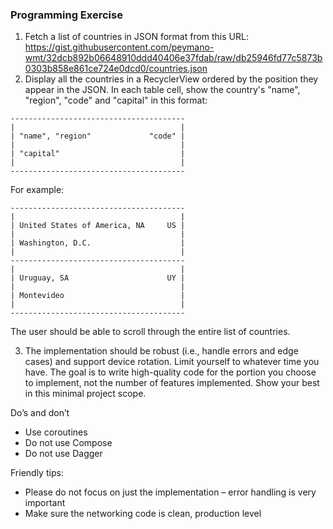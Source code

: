 ### Programming Exercise

1. Fetch a list of countries in JSON format from this URL: https://gist.githubusercontent.com/peymano-wmt/32dcb892b06648910ddd40406e37fdab/raw/db25946fd77c5873b0303b858e861ce724e0dcd0/countries.json
2. Display all the countries in a RecyclerView ordered by the position they appear in the JSON. In each table cell, show the country's "name", "region", "code" and "capital" in this format:
```
---------------------------------------
|                                     |
| "name", "region"             "code" |
|                                     |
| "capital"                           |
|                                     |
---------------------------------------
```
For example:
```
---------------------------------------
|                                     |
| United States of America, NA     US |
|                                     |
| Washington, D.C.                    |
|                                     |
---------------------------------------
|                                     |
| Uruguay, SA                      UY |
|                                     |
| Montevideo                          |
|                                     |
---------------------------------------
```

The user should be able to scroll through the entire list of countries.

3. The implementation should be robust (i.e., handle errors and edge cases) and support device rotation. Limit yourself to whatever time you have. The goal is to write high-quality code for the portion you choose to implement, not the number of features implemented. Show your best in this minimal project scope.

Do’s and don’t
-  Use coroutines
-  Do not use Compose
-  Do not use Dagger

Friendly tips:
- Please do not focus on just the implementation – error handling is very important
- Make sure the networking code is clean, production level
